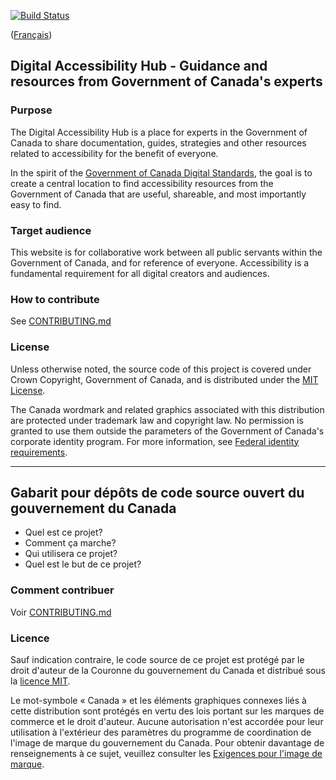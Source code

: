 [![Build Status](https://travis-ci.org/canada-ca/template-gabarit.svg?branch=master)](https://travis-ci.org/canada-ca/template-gabarit)

([Français](#gabarit-pour-dépôts-de-code-source-ouvert-du-gouvernement-du-canada))

## Digital Accessibility Hub - Guidance and resources from Government of Canada's experts

### Purpose
The Digital Accessibility Hub is a place for experts in the Government of Canada to share documentation, guides, strategies and other resources related to accessibility for the benefit of everyone.

In the spirit of the [Government of Canada Digital Standards](https://www.canada.ca/en/government/system/digital-government/government-canada-digital-standards.html), the goal is to create a central location to find accessibility resources from the Government of Canada that are useful, shareable, and most importantly easy to find.

### Target audience
This website is for collaborative work between all public servants within the Government of Canada, and for reference of everyone. Accessibility is a fundamental requirement for all digital creators and audiences.

### How to contribute

See [CONTRIBUTING.md](CONTRIBUTING.md)

### License

Unless otherwise noted, the source code of this project is covered under Crown Copyright, Government of Canada, and is distributed under the [MIT License](LICENSE).

The Canada wordmark and related graphics associated with this distribution are protected under trademark law and copyright law. No permission is granted to use them outside the parameters of the Government of Canada's corporate identity program. For more information, see [Federal identity requirements](https://www.canada.ca/en/treasury-board-secretariat/topics/government-communications/federal-identity-requirements.html).

______________________

## Gabarit pour dépôts de code source ouvert du gouvernement du Canada

- Quel est ce projet?
- Comment ça marche?
- Qui utilisera ce projet?
- Quel est le but de ce projet?

### Comment contribuer

Voir [CONTRIBUTING.md](CONTRIBUTING.md)

### Licence

Sauf indication contraire, le code source de ce projet est protégé par le droit d'auteur de la Couronne du gouvernement du Canada et distribué sous la [licence MIT](LICENSE).

Le mot-symbole « Canada » et les éléments graphiques connexes liés à cette distribution sont protégés en vertu des lois portant sur les marques de commerce et le droit d'auteur. Aucune autorisation n'est accordée pour leur utilisation à l'extérieur des paramètres du programme de coordination de l'image de marque du gouvernement du Canada. Pour obtenir davantage de renseignements à ce sujet, veuillez consulter les [Exigences pour l'image de marque](https://www.canada.ca/fr/secretariat-conseil-tresor/sujets/communications-gouvernementales/exigences-image-marque.html).
